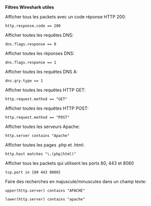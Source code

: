 **Filtres Wireshark utiles**

Afficher tous les packets avec un code réponse HTTP 200:

```http.response.code == 200```

Afficher toutes les requêtes DNS:

```dns.flags.response == 0```

Afficher toutes les réponses DNS:

```dns.flags.response == 1```

Afficher toutes les requêtes DNS A:

```dns.qry.type == 1```

Afficher toutes les requêtes HTTP GET:

```http.request.method == "GET"```

Afficher toutes les requêtes HTTP POST:

```http.request.method == "POST"```

Afficher toutes les serveurs Apache: 

```http.server contains "Apache"```

Afficher toutes les pages .php et .html: 

```http.host matches "\.(php|html)"```

Afficher tous les packets qui utilisent les ports 80, 443 et 8080

```tcp.port in {80 443 8080}```

Faire des recherches en majuscule/minuscules dans un champ texte: 

```upper(http.server) contains "APACHE"```

```lower(http.server) contains "apache"```
